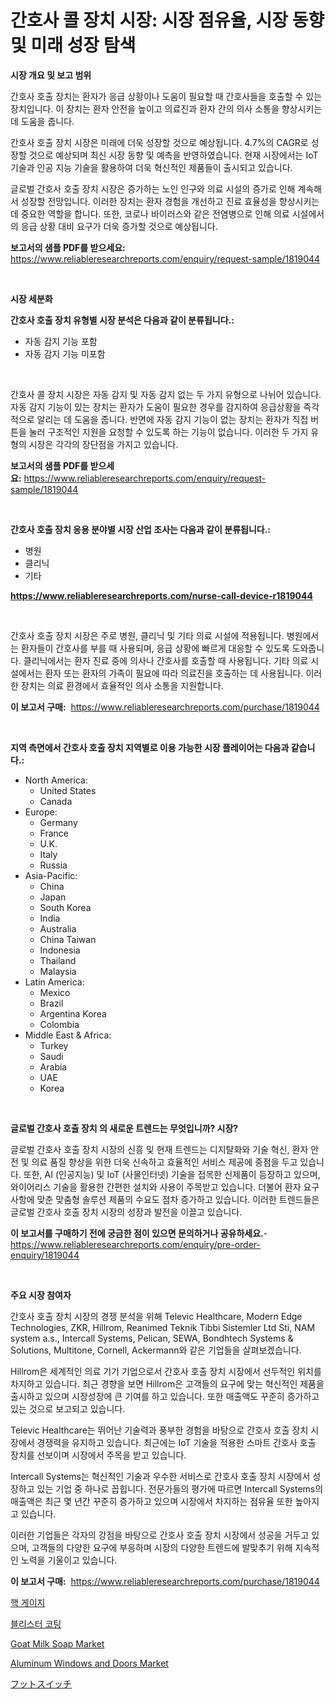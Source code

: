 <p><h1>간호사 콜 장치 시장: 시장 점유율, 시장 동향 및 미래 성장 탐색</h1></p><p><strong>시장 개요 및 보고 범위</strong></p>
<p><p>간호사 호출 장치는 환자가 응급 상황이나 도움이 필요할 때 간호사들을 호출할 수 있는 장치입니다. 이 장치는 환자 안전을 높이고 의료진과 환자 간의 의사 소통을 향상시키는 데 도움을 줍니다.</p><p>간호사 호출 장치 시장은 미래에 더욱 성장할 것으로 예상됩니다. 4.7%의 CAGR로 성장할 것으로 예상되며 최신 시장 동향 및 예측을 반영하였습니다. 현재 시장에서는 IoT 기술과 인공 지능 기술을 활용하여 더욱 혁신적인 제품들이 출시되고 있습니다.</p><p>글로벌 간호사 호출 장치 시장은 증가하는 노인 인구와 의료 시설의 증가로 인해 계속해서 성장할 전망입니다. 이러한 장치는 환자 경험을 개선하고 진료 효율성을 향상시키는 데 중요한 역할을 합니다. 또한, 코로나 바이러스와 같은 전염병으로 인해 의료 시설에서의 응급 상황 대비 요구가 더욱 증가할 것으로 예상됩니다.</p></p>
<p><strong>보고서의 샘플 PDF를 받으세요:</strong> <a href="https://www.reliableresearchreports.com/enquiry/request-sample/1819044">https://www.reliableresearchreports.com/enquiry/request-sample/1819044</a></p>
<p>&nbsp;</p>
<p><strong>시장 세분화</strong></p>
<p><strong>간호사 호출 장치 유형별 시장 분석은 다음과 같이 분류됩니다.:</strong></p>
<p><ul><li>자동 감지 기능 포함</li><li>자동 감지 기능 미포함</li></ul></p>
<p>&nbsp;</p>
<p><p>간호사 콜 장치 시장은 자동 감지 및 자동 감지 없는 두 가지 유형으로 나뉘어 있습니다. 자동 감지 기능이 있는 장치는 환자가 도움이 필요한 경우를 감지하여 응급상황을 즉각적으로 알리는 데 도움을 줍니다. 반면에 자동 감지 기능이 없는 장치는 환자가 직접 버튼을 눌러 구조적인 지원을 요청할 수 있도록 하는 기능이 없습니다. 이러한 두 가지 유형의 시장은 각각의 장단점을 가지고 있습니다.</p></p>
<p><strong>보고서의 샘플 PDF를 받으세요:</strong>&nbsp;<a href="https://www.reliableresearchreports.com/enquiry/request-sample/1819044">https://www.reliableresearchreports.com/enquiry/request-sample/1819044</a></p>
<p>&nbsp;</p>
<p><strong> 간호사 호출 장치 응용 분야별 시장 산업 조사는 다음과 같이 분류됩니다.:</strong></p>
<p><ul><li>병원</li><li>클리닉</li><li>기타</li></ul></p>
<p><strong><a href="https://www.reliableresearchreports.com/nurse-call-device-r1819044">https://www.reliableresearchreports.com/nurse-call-device-r1819044</a></strong></p>
<p>&nbsp;</p>
<p><p>간호사 호출 장치 시장은 주로 병원, 클리닉 및 기타 의료 시설에 적용됩니다. 병원에서는 환자들이 간호사를 부를 때 사용되며, 응급 상황에 빠르게 대응할 수 있도록 도와줍니다. 클리닉에서는 환자 진료 중에 의사나 간호사를 호출할 때 사용됩니다. 기타 의료 시설에서는 환자 또는 환자의 가족이 필요에 따라 의료진을 호출하는 데 사용됩니다. 이러한 장치는 의료 환경에서 효율적인 의사 소통을 지원합니다.</p></p>
<p><strong>이 보고서 구매:</strong>&nbsp; <a href="https://www.reliableresearchreports.com/purchase/1819044">https://www.reliableresearchreports.com/purchase/1819044</a></p>
<p>&nbsp;</p>
<p><strong>지역 측면에서 간호사 호출 장치 지역별로 이용 가능한 시장 플레이어는 다음과 같습니다.:</strong></p>
<p><ul>
    <li>
        North America:
        <ul>
            <li>United States</li>
            <li>Canada</li>
        </ul>
    </li>
    <li>
        Europe:
        <ul>
            <li>Germany</li>
            <li>France</li>
            <li>U.K.</li>
            <li>Italy</li>
            <li>Russia</li>
        </ul>
    </li>
    <li>
        Asia-Pacific:
        <ul>
            <li>China</li>
            <li>Japan</li>
            <li>South Korea</li>
            <li>India</li>
            <li>Australia</li>
            <li>China Taiwan</li>
            <li>Indonesia</li>
            <li>Thailand</li>
            <li>Malaysia</li>
        </ul>
    </li>
    <li>
        Latin America:
        <ul>
            <li>Mexico</li>
            <li>Brazil</li>
            <li>Argentina Korea</li>
            <li>Colombia</li>
        </ul>
    </li>
    <li>
        Middle East & Africa:
        <ul>
            <li>Turkey</li>
            <li>Saudi</li>
            <li>Arabia</li>
            <li>UAE</li>
            <li>Korea</li>
        </ul>
    </li>
    </ul></p>
<p>&nbsp;</p>
<p><strong>글로벌 간호사 호출 장치 의 새로운 트렌드는 무엇입니까? 시장?</strong></p>
<p><p>글로벌 간호사 호출 장치 시장의 신흥 및 현재 트렌드는 디지턀화와 기술 혁신, 환자 안전 및 의료 품질 향상을 위한 더욱 신속하고 효율적인 서비스 제공에 중점을 두고 있습니다. 또한, AI (인공지능) 및 IoT (사물인터넷) 기술을 접목한 신제품이 등장하고 있으며, 와이어리스 기술을 활용한 간편한 설치와 사용이 주목받고 있습니다. 더불어 환자 요구사항에 맞춘 맞춤형 솔루션 제품의 수요도 점차 증가하고 있습니다. 이러한 트렌드들은 글로벌 간호사 호출 장치 시장의 성장과 발전을 이끌고 있습니다.</p></p>
<p><strong>이 보고서를 구매하기 전에 궁금한 점이 있으면 문의하거나 공유하세요.</strong>- <a href="https://www.reliableresearchreports.com/enquiry/pre-order-enquiry/1819044">https://www.reliableresearchreports.com/enquiry/pre-order-enquiry/1819044</a></p>
<p>&nbsp;</p>
<p><strong>주요 시장 참여자</strong></p>
<p><p>간호사 호출 장치 시장의 경쟁 분석을 위해 Televic Healthcare, Modern Edge Technologies, ZKR, Hillrom, Reanimed Teknik Tibbi Sistemler Ltd Sti, NAM system a.s., Intercall Systems, Pelican, SEWA, Bondhtech Systems & Solutions, Multitone, Cornell, Ackermann와 같은 기업들을 살펴보겠습니다.</p><p>Hillrom은 세계적인 의료 기기 기업으로서 간호사 호출 장치 시장에서 선두적인 위치를 차지하고 있습니다. 최근 경향을 보면 Hillrom은 고객들의 요구에 맞는 혁신적인 제품을 출시하고 있으며 시장성장에 큰 기여를 하고 있습니다. 또한 매출액도 꾸준히 증가하고 있는 것으로 보고되고 있습니다.</p><p>Televic Healthcare는 뛰어난 기술력과 풍부한 경험을 바탕으로 간호사 호출 장치 시장에서 경쟁력을 유지하고 있습니다. 최근에는 IoT 기술을 적용한 스마트 간호사 호출 장치를 선보이며 시장에서 주목을 받고 있습니다.</p><p>Intercall Systems는 혁신적인 기술과 우수한 서비스로 간호사 호출 장치 시장에서 성장하고 있는 기업 중 하나로 꼽힙니다. 전문가들의 평가에 따르면 Intercall Systems의 매출액은 최근 몇 년간 꾸준히 증가하고 있으며 시장에서 차지하는 점유율 또한 높아지고 있습니다.</p><p>이러한 기업들은 각자의 강점을 바탕으로 간호사 호출 장치 시장에서 성공을 거두고 있으며, 고객들의 다양한 요구에 부응하며 시장의 다양한 트렌드에 발맞추기 위해 지속적인 노력을 기울이고 있습니다.</p></p>
<p><strong>이 보고서 구매:</strong>&nbsp;&nbsp;<a href="https://www.reliableresearchreports.com/purchase/1819044">https://www.reliableresearchreports.com/purchase/1819044</a></p>
<p><p><a href="https://medium.com/@dallasrrellwg/%ED%95%B5%EA%B2%8C%EC%9D%B4%EC%A7%80-%EC%8B%9C%EC%9E%A5-%EC%8B%9C%EC%9E%A5-%EC%A0%90%EC%9C%A0%EC%9C%A8-%EC%8B%9C%EC%9E%A5-%ED%8A%B8%EB%A0%8C%EB%93%9C-%EB%B0%8F-%EB%AF%B8%EB%9E%98-%EC%84%B1%EC%9E%A5-%ED%83%90%EC%83%89-e184f5b8d099">핵 게이지</a></p><p><a href="https://medium.com/@emmareed1901/%ED%8F%AC%EC%9E%A5%EC%8B%9C%EC%9E%A5-%ED%81%AC%EA%B8%B0-%EC%8B%9C%EC%9E%A5-%EC%A0%84%EB%A7%9D-%EB%B0%8F-%EC%8B%9C%EC%9E%A5-%EC%98%88%EC%B8%A1-2024%EB%85%84%EB%B6%80%ED%84%B0-2031%EB%85%84-c83d42e08e02">블리스터 코팅</a></p><p><a href="https://www.linkedin.com/pulse/goat-milk-soap-market-outlook-industry-overview-forecast-6gl7f?trackingId=rfLoiaNWQgu5umtY20gOjA%3D%3D">Goat Milk Soap Market</a></p><p><a href="https://www.linkedin.com/pulse/aluminum-windows-doors-market-competitive-analysis-trends-lqg2f?trackingId=FrQ75fCZZJ0UmgGYY8EnvA%3D%3D">Aluminum Windows and Doors Market</a></p><p><a href="https://github.com/lily-u-genius/Market-Research-Report-List-1/blob/main/968444032253.md">フットスイッチ</a></p></p>